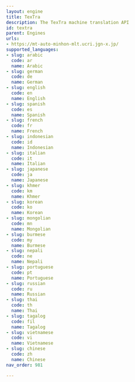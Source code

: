 ```yaml
---
layout: engine
title: TexTra
description: The TexTra machine translation API
id: textra
parent: Engines
urls:
- https://mt-auto-minhon-mlt.ucri.jgn-x.jp/
supported_languages:
- slug: arabic
  code: ar
  name: Arabic
- slug: german
  code: de
  name: German
- slug: english
  code: en
  name: English
- slug: spanish
  code: es
  name: Spanish
- slug: french
  code: fr
  name: French
- slug: indonesian
  code: id
  name: Indonesian
- slug: italian
  code: it
  name: Italian
- slug: japanese
  code: ja
  name: Japanese
- slug: khmer
  code: km
  name: Khmer
- slug: korean
  code: ko
  name: Korean
- slug: mongolian
  code: mn
  name: Mongolian
- slug: burmese
  code: my
  name: Burmese
- slug: nepali
  code: ne
  name: Nepali
- slug: portuguese
  code: pt
  name: Portuguese
- slug: russian
  code: ru
  name: Russian
- slug: thai
  code: th
  name: Thai
- slug: tagalog
  code: fil
  name: Tagalog
- slug: vietnamese
  code: vi
  name: Vietnamese
- slug: chinese
  code: zh
  name: Chinese
nav_order: 981

---
```



